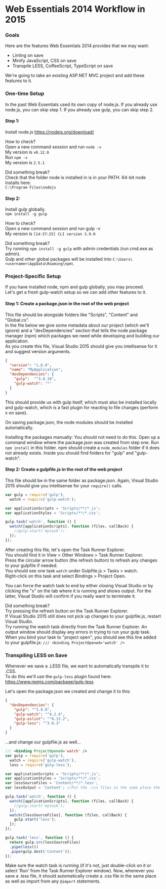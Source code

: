 # Web Essentials 2014 Workflow in 2015

### Goals
Here are the features Web Essentials 2014 provides that we may want:

* Linting on save
* Minify JavaScript, CSS on save
* Transpile LESS, CoffeeScript, TypeScript on save

We're going to take an existing ASP.NET MVC project and add these features to it.

### One-time Setup
In the past Web Essentials used its own copy of node.js.
If you already use node.js, you can skip step 1. If you already use gulp, you can skip step 2.

#### Step 1:
Install node.js
https://nodejs.org/download/

How to check?<br />
Open a new command session and run ```node -v```<br />
My version is ```v0.12.0```<br />
Run ```npm -v```<br />
My version is ```2.5.1```<br />

Did something break?<br />
Check that the folder node is installed in is in your PATH. 64-bit node installs here:<br />
```C:\Program Files\nodejs```
	
#### Step 2:
Install gulp globally.<br />
```npm install -g gulp```

How to check?<br />
Open a new command session and run gulp -v<br />
My version is ```[14:37:25] CLI version 3.9.0```

Did something break?<br />
Try running ```npm install -g gulp``` with admin credentials (run cmd.exe as admin).<br />
Gulp and other global packages will be installed into ```C:\Users\<username>\AppData\Roaming\npm\```

### Project-Specific Setup
If you have installed node, npm and gulp globally, you may proceed.<br />
Let's get a fresh gulp-watch setup so we can add other features to it.

#### Step 1: Create a package.json in the root of the web project
This file should be alongside folders like "Scripts", "Content" and "Global.cs".<br />
In the file below we give some metadata about our project (which we'll ignore) and a "devDependencies" section that tells the node package manager (npm) which packages we need while developing and building our application.<br />
As you create this file, Visual Studio 2015 should give you intellisense for it and suggest version arguments.
```json
{
  "version": "1.0.0",
  "name": "MyApplication",
  "devDependencies": { 
    "gulp":  "^3.8.10",
    "gulp-watch": "*"
  }
}
```
This should provide us with gulp itself, which must also be installed locally and gulp-watch, which is a fast plugin for reacting to file changes (perform x on save).

On saving package.json, the node modules should be installed automatically.

Installing the packages manually:
You should not need to do this. Open up a command window where the package.json was created from step one.
Run ```npm install``` in this folder. npm should create a ```node_modules``` folder if it does not already exists. Inside you should find folders for "gulp" and "gulp-watch". 

#### Step 2: Create a gulpfile.js in the root of the web project
This file should be in the same folder as package.json. Again, Visual Studio 2015 should give you intellisense for your ```require()``` calls.
```javascript
var gulp = require('gulp'),
  watch = require('gulp-watch');

var applicationScripts = 'Scripts/**/*.js';
var applicationStyles = 'Scripts/**/*.css';

gulp.task('watch', function () {
  watch([applicationScripts], function (files, callBack) {
    //gulp.start('mytask');
  });
});
```

After creating this file, let's open the Task Runner Explorer.<br />
You should find it in View > Other Windows > Task Runner Explorer.<br />
Press the circular arrow button (the refresh button) to refresh any changes to your gulpfile if needed.<br />
You should see one task ```watch``` under Gulpfile.js > Tasks > watch.<br />
Right-click on this task and select Bindings > Project Open.

You can force the watch task to end by either closing Visual Studio or by clicking the "x" on the tab where it is running and shows output. For the latter, Visual Studio will confirm if you really want to terminate it.

Did something break?<br />
Try pressing the refresh button on the Task Runner Explorer.<br />
If Visual Studio 2015 still does not pick up changes to your gulpfile.js, restart Visual Studio.<br />
Try running the watch task directly from the Task Runner Explorer. An output window should display any errors in trying to run your gulp task.<br />
When you bind your task to "project open", you should see this line added to your gulpfile.js:
```/// <binding ProjectOpened='watch' />```

### Transpiling LESS on Save
Whenever we save a .LESS file, we want to automatically transpile it to .CSS.<br />
To do this we'll use the ```gulp-less``` plugin found here: https://www.npmjs.com/package/gulp-less

Let's open the package.json we created and change it to this:
```json
{
  "devDependencies": {
    "gulp": "^3.9.0",
    "gulp-watch": "^4.2.4",
    "gulp-eslint": "^0.13.2",
    "gulp-less": "^3.0.3"
  }
}
```

...and change our gulpfile.js as well...
```javascript
/// <binding ProjectOpened='watch' />
var gulp = require('gulp'),
  watch = require('gulp-watch'),
  less = require('gulp-less');

var applicationScripts = 'Scripts/**/*.js';
var applicationStyles = 'Scripts/**/*.css';
var lessSourceFiles = 'Content/**/*.less';
var lessOutput = 'Content'; //Put the .css files in the same place the .less is found

gulp.task('watch', function () {
  watch([applicationScripts], function (files, callBack) {
    //gulp.start('mytask');
  });
  watch([lessSourceFiles], function (files, callBack) {
    gulp.start('less');
  });
});

gulp.task('less', function () {
  return gulp.src(lessSourceFiles)
  .pipe(less())
  .pipe(gulp.dest('Content'));
});
```

Make sure the watch task is running (if it's not, just double-click on it or select 'Run' from the Task Runner Explorer window). Now, whenever you save a .less file, it should automatically create a .css file in the same place as well as import from any ```@import``` statements.
